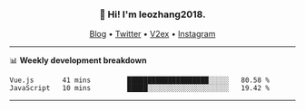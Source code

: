 <h3 align="center">👋 Hi! I'm leozhang2018.</h3>
<p align="center">
  <a href="https://code.leozhang2018.me">Blog</a> •
  <a href="https://twitter.com/leozhang2018">Twitter</a> •
  <a href="https://www.v2ex.com/member/leozhang">V2ex</a> •
  <a href="https://www.instagram.com/leozhanghere">Instagram</a>
</p>

-------

📊 **Weekly development breakdown**
<!--START_SECTION:waka-->
```text
Vue.js       41 mins         ████████████████████░░░░░   80.58 % 
JavaScript   10 mins         █████░░░░░░░░░░░░░░░░░░░░   19.42 % 
```
<!--END_SECTION:waka-->
-------
